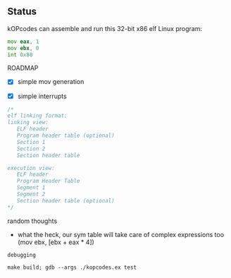 
## Status

kOPcodes can assemble and run this 32-bit x86 elf Linux program:

```asm
mov eax, 1
mov ebx, 0
int 0x80
```


ROADMAP
- [x] simple mov generation
- [x] simple interrupts



```c
/*
elf linking format:
linking view:
   ELF header
   Program header table (optional)
   Section 1
   Section 2
   Section header table

execution view:
   ELF header
   Program Header Table
   Segment 1
   Segment 2
   Section header table (optional)
*/
```


random thoughts
- what the heck, our sym table will take care of complex expressions too (mov ebx, [ebx + eax * 4])

```
debugging

make build; gdb --args ./kopcodes.ex test
```
